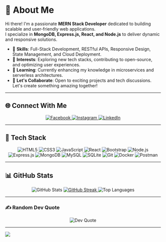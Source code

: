 # 💫 About Me

Hi there! I'm a passionate **MERN Stack Developer** dedicated to building scalable and user-friendly web applications.  
I specialize in **MongoDB, Express.js, React, and Node.js** to deliver dynamic and responsive solutions.

- 🌟 **Skills**: Full-Stack Development, RESTful APIs, Responsive Design, State Management, and Cloud Deployment.  
- 🚀 **Interests**: Exploring new tech stacks, contributing to open-source, and optimizing user experiences.  
- 🌱 **Learning**: Currently enhancing my knowledge in microservices and serverless architectures.  
- 💬 **Let's Collaborate**: Open to exciting projects and tech discussions. Let's create something amazing together!  

---

## 🌐 Connect With Me

<div align="center">
  <a href="https://facebook.com/jishnudevadathan" target="_blank">
    <img src="https://img.shields.io/badge/Facebook-%231877F2.svg?style=flat&logo=facebook&logoColor=white" alt="Facebook" />
  </a>
  <a href="https://instagram.com/jishnu_devadathan" target="_blank">
    <img src="https://img.shields.io/badge/Instagram-%23E4405F.svg?style=flat&logo=instagram&logoColor=white" alt="Instagram" />
  </a>
  <a href="https://linkedin.com/in/jishnu-devadathan" target="_blank">
    <img src="https://img.shields.io/badge/LinkedIn-%230077B5.svg?style=flat&logo=linkedin&logoColor=white" alt="LinkedIn" />
  </a>
</div>

---

## 🚀 Tech Stack

<div align="center">
  <img src="https://img.shields.io/badge/HTML5-%23E34F26.svg?style=flat&logo=html5&logoColor=white" alt="HTML5" />
  <img src="https://img.shields.io/badge/CSS3-%231572B6.svg?style=flat&logo=css3&logoColor=white" alt="CSS3" />
  <img src="https://img.shields.io/badge/JavaScript-%23323330.svg?style=flat&logo=javascript&logoColor=%23F7DF1E" alt="JavaScript" />
  <img src="https://img.shields.io/badge/React-%2320232a.svg?style=flat&logo=react&logoColor=%2361DAFB" alt="React" />
  <img src="https://img.shields.io/badge/Bootstrap-%23563D7C.svg?style=flat&logo=bootstrap&logoColor=white" alt="Bootstrap" />
  
  <img src="https://img.shields.io/badge/Node.js-%236DA55F.svg?style=flat&logo=node.js&logoColor=white" alt="Node.js" />
  <img src="https://img.shields.io/badge/Express.js-%23404d59.svg?style=flat&logo=express&logoColor=white" alt="Express.js" />
  
  <img src="https://img.shields.io/badge/MongoDB-%234ea94b.svg?style=flat&logo=mongodb&logoColor=white" alt="MongoDB" />
  <img src="https://img.shields.io/badge/MySQL-%2300f.svg?style=flat&logo=mysql&logoColor=white" alt="MySQL" />
  <img src="https://img.shields.io/badge/SQLite-%2307405e.svg?style=flat&logo=sqlite&logoColor=white" alt="SQLite" />
  
  <img src="https://img.shields.io/badge/Git-%23F05033.svg?style=flat&logo=git&logoColor=white" alt="Git" />
  <img src="https://img.shields.io/badge/Docker-%230db7ed.svg?style=flat&logo=docker&logoColor=white" alt="Docker" />
  <img src="https://img.shields.io/badge/Postman-%23FF6C37.svg?style=flat&logo=postman&logoColor=white" alt="Postman" />
</div>

---

## 📊 GitHub Stats  

<div align="center">
  <img src="https://github-readme-stats.vercel.app/api?username=gishnudev&theme=radical&hide_border=false&include_all_commits=false&count_private=false" alt="GitHub Stats" />
  <a href="https://git.io/streak-stats">
    <img src="https://github-readme-streak-stats.herokuapp.com/?user=gishnudev&theme=radical&hide_border=false" alt="GitHub Streak" />
  </a>
  <img src="https://github-readme-stats.vercel.app/api/top-langs/?username=gishnudev&theme=radical&hide_border=false&include_all_commits=false&count_private=false&layout=compact" alt="Top Languages" />
</div>

---

### ✍️ Random Dev Quote

<div align="center">
  <img src="https://quotes-github-readme.vercel.app/api?type=horizontal&theme=radical" alt="Dev Quote" />
</div>

---

[![](https://visitcount.itsvg.in/api?id=gishnudev&icon=2&color=0)](https://visitcount.itsvg.in)
